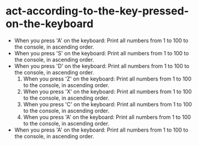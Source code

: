 # act-according-to-the-key-pressed-on-the-keyboard

* When you press 'A' on the keyboard: Print all numbers from 1 to 100 to the console, in ascending order.
* When you press 'S' on the keyboard: Print all numbers from 1 to 100 to the console, in ascending order.
* When you press 'D' on the keyboard: Print all numbers from 1 to 100 to the console, in ascending order.
  1. When you press 'Z' on the keyboard: Print all numbers from 1 to 100 to the console, in ascending order.
  2. When you press 'X' on the keyboard: Print all numbers from 1 to 100 to the console, in ascending order.
  3. When you press 'C' on the keyboard: Print all numbers from 1 to 100 to the console, in ascending order.
  4. When you press 'A' on the keyboard: Print all numbers from 1 to 100 to the console, in ascending order.
* When you press 'A' on the keyboard: Print all numbers from 1 to 100 to the console, in ascending order.
